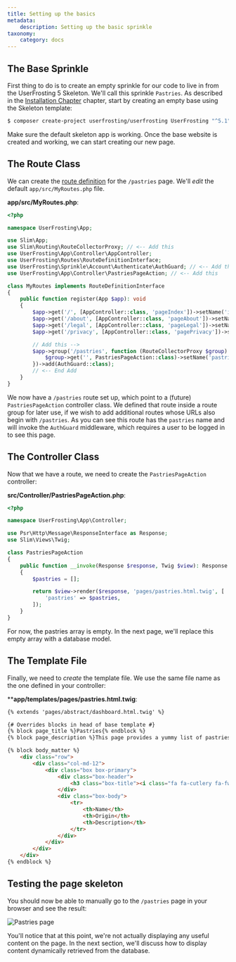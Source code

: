 ```yaml
---
title: Setting up the basics
metadata:
    description: Setting up the basic sprinkle
taxonomy:
    category: docs
---
```


## The Base Sprinkle

First thing to do is to create an empty sprinkle for our code to live in from the UserFrosting 5 Skeleton. We'll call this sprinkle `Pastries`. As described in the [Installation Chapter](/installation) chapter, start by creating an empty base using the Skeleton template:

```bash
$ composer create-project userfrosting/userfrosting UserFrosting "^5.1"
```

Make sure the default skeleton app is working. Once the base website is created and working, we can start creating our new page.

## The Route Class

We can create the [route definition](/routes-and-controllers) for the `/pastries` page. We'll *edit* the default `app/src/MyRoutes.php` file. 

**app/src/MyRoutes.php**:
```php
<?php

namespace UserFrosting\App;

use Slim\App;
use Slim\Routing\RouteCollectorProxy; // <-- Add this
use UserFrosting\App\Controller\AppController;
use UserFrosting\Routes\RouteDefinitionInterface;
use UserFrosting\Sprinkle\Account\Authenticate\AuthGuard; // <-- Add this
use UserFrosting\App\Controller\PastriesPageAction; // <-- Add this

class MyRoutes implements RouteDefinitionInterface
{
    public function register(App $app): void
    {
        $app->get('/', [AppController::class, 'pageIndex'])->setName('index');
        $app->get('/about', [AppController::class, 'pageAbout'])->setName('about');
        $app->get('/legal', [AppController::class, 'pageLegal'])->setName('legal');
        $app->get('/privacy', [AppController::class, 'pagePrivacy'])->setName('privacy');

        // Add this -->
        $app->group('/pastries', function (RouteCollectorProxy $group) {
            $group->get('', PastriesPageAction::class)->setName('pastries');
        })->add(AuthGuard::class);
        // <-- End Add
    }
}
```

We now have a `/pastries` route set up, which point to a (future) `PastriesPageAction` controller class. We defined that route inside a route group for later use, if we wish to add additional routes whose URLs also begin with `/pastries`. As you can see this route has the `pastries` name and will invoke the `AuthGuard` middleware, which requires a user to be logged in to see this page.

## The Controller Class

Now that we have a route, we need to create the `PastriesPageAction` controller:

**src/Controller/PastriesPageAction.php**:
```php
<?php

namespace UserFrosting\App\Controller;

use Psr\Http\Message\ResponseInterface as Response;
use Slim\Views\Twig;

class PastriesPageAction
{
    public function __invoke(Response $response, Twig $view): Response
    {
        $pastries = [];

        return $view->render($response, 'pages/pastries.html.twig', [
            'pastries' => $pastries,
        ]);
    }
}
```

For now, the pastries array is empty. In the next page, we'll replace this empty array with a database model. 

## The Template File

Finally, we need to *create* the template file. We use the same file name as the one defined in your controller:

****app/templates/pages/pastries.html.twig**:
```html
{% extends 'pages/abstract/dashboard.html.twig' %}

{# Overrides blocks in head of base template #}
{% block page_title %}Pastries{% endblock %}
{% block page_description %}This page provides a yummy list of pastries{% endblock %}

{% block body_matter %}
    <div class="row">
        <div class="col-md-12">
            <div class="box box-primary">
                <div class="box-header">
                    <h3 class="box-title"><i class="fa fa-cutlery fa-fw"></i> List of Pastries</h3>
                </div>
                <div class="box-body">
                    <tr>
                        <th>Name</th>
                        <th>Origin</th>
                        <th>Description</th>
                    </tr>
                </div>
            </div>
        </div>
    </div>
{% endblock %}
```

## Testing the page skeleton

You should now be able to manually go to the `/pastries` page in your browser and see the result:

![Pastries page](/images/pastries/01.png)

You'll notice that at this point, we're not actually displaying any useful content on the page. In the next section, we'll discuss how to display content dynamically retrieved from the database.
